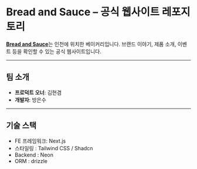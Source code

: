 # Bread and Sauce – 공식 웹사이트 레포지토리

[**Bread and Sauce**](https://map.naver.com/p/entry/place/1522260182?placePath=%252Fhome%253Fentry%253Dplt&searchType=place&lng=126.6774753&lat=37.5206181&c=15.00,0,0,0,dh)는 인천에 위치한 베이커리입니다.
브랜드 이야기, 제품 소개, 이벤트 등을 확인할 수 있는 공식 웹사이트입니다.

---

## 팀 소개

- **프로덕트 오너**: 김현겸
- **개발자**: 방은수

---

## 기술 스택

- FE 프레임워크: Next.js
- 스타일링 : Tailwind CSS / Shadcn
- Backend : Neon
- ORM : drizzle
